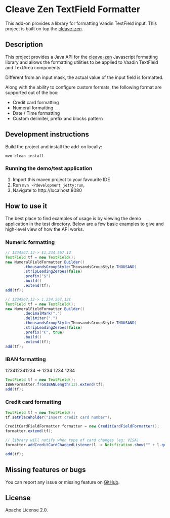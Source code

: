 # Cleave Zen TextField Formatter

[//]: # ([![Published on Vaadin  Directory]&#40;https://img.shields.io/badge/Vaadin%20Directory-published-00b4f0.svg&#41;]&#40;https://vaadin.com/directory/component/textfield-formatter&#41;)

[//]: # ([![Stars on Vaadin Directory]&#40;https://img.shields.io/vaadin-directory/star/textfield-formatter.svg&#41;]&#40;https://vaadin.com/directory/component/textfield-formatter&#41;)

This add-on provides a library for formatting Vaadin TextField input.
This project is built on top the [cleave-zen](https://nosir.github.io/cleave-zen/).

## Description

This project provides a Java API for the [cleave-zen](https://nosir.github.io/cleave-zen/) 
Javascript formatting library and allows the formatting utilities to be applied to 
Vaadin TextField and TextArea components.

Different from an input mask, the actual value of the input field is formatted.

Along with the ability to configure custom formats, the following format 
are supported out of the box:

- Credit card formatting
- Numeral formatting
- Date / Time formatting
- Custom delimiter, prefix and blocks pattern

## Development instructions

Build the project and install the add-on locally:
```
mvn clean install
```

### Running the demo/test application
1. Import this maven project to your favourite IDE
2. Run `mvn -Pdevelopment jetty:run`, 
3. Navigate to http://localhost:8080

## How to use it

The best place to find examples of usage is by viewing the demo application in the test directory.
Below are a few basic examples to give and high-level view of how the API works.

### Numeric formatting

```java
// 1234567.12-> $1,234,567.12
TextField tf = new TextField();
new NumeralFieldFormatter.Builder()
        .thousandsGroupStyle(ThousandsGroupStyle.THOUSAND)
        .stripLeadingZeroes(false)
        .prefix("$")
        .build()
        .extend(tf);
add(tf);
```

```java
// 1234567,12-> 1.234.567,12€
TextField tf = new TextField();
new NumeralFieldFormatter.Builder()
        .decimalMark(",")
        .delimiter(".")
        .thousandsGroupStyle(ThousandsGroupStyle.THOUSAND)
        .stripLeadingZeroes(false)
        .prefix("€", true)
        .build()
        .extend(tf);
add(tf);
```

### IBAN formatting

123412341234 -> 1234 1234 1234

```java
TextField tf = new TextField();
IBANFormatter.fromIBANLength(12).extend(tf);
add(tf);
```

### Credit card formatting

```java
TextField tf = new TextField();
tf.setPlaceholder("Insert credit card number");

CreditCardFieldFormatter formatter = new CreditCardFieldFormatter();
formatter.extend(tf);

// library will notify when type of card changes (eg: VISA)
formatter.addCreditCardChangedListener(l -> Notification.show("" + l.getCreditCardType()));

add(tf);
```

## Missing features or bugs

You can report any issue or missing feature on [GitHub](https://github.com/vaadin-component-factory/textfieldformatter-zen/issues).

## License

Apache License 2.0.